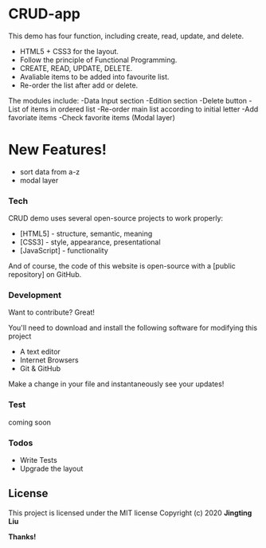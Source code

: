 # CRUD-app

This demo has four function, including create, read, update, and delete.
  - HTML5 + CSS3 for the layout.
  - Follow the principle of Functional Programming.
  - CREATE, READ, UPDATE, DELETE.
  - Avaliable items to be added into favourite list.
  - Re-order the list after add or delete.

 The modules include:
   -Data Input section
   -Edition section
   -Delete button
   -List of items in ordered list
   -Re-order main list according to initial letter
   -Add favoriate items
   -Check favorite items (Modal layer)

# New Features!
  - sort data from a-z
  - modal layer

### Tech
CRUD demo uses several open-source projects to work properly:

* [HTML5] - structure, semantic, meaning
* [CSS3] - style, appearance, presentational
* [JavaScript] - functionality

And of course, the code of this website is open-source with a [public repository]
 on GitHub.

### Development

Want to contribute? Great!

You'll need to download and install the following software for modifying this project
* A text editor
* Internet Browsers
* Git & GitHub

Make a change in your file and instantaneously see your updates!

### Test
coming soon

### Todos

 - Write Tests
 - Upgrade the layout

License
----
This project is licensed under the MIT license
Copyright (c) 2020 **Jingting Liu**


**Thanks!**
